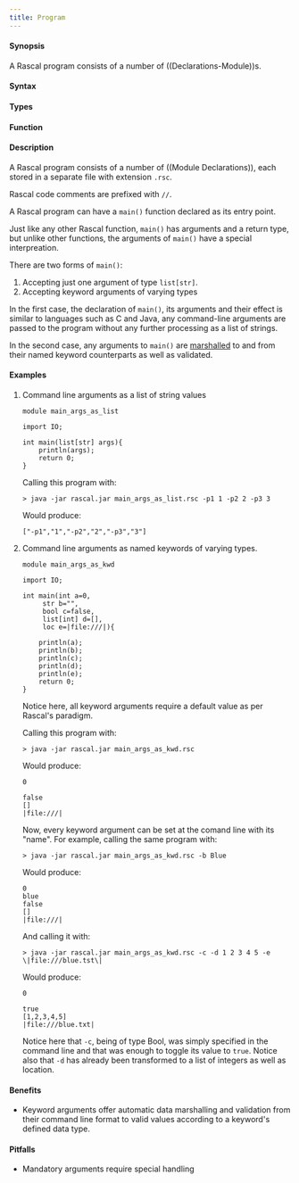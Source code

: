 ```yaml
---
title: Program
---
```


#### Synopsis

A Rascal program consists of a number of ((Declarations-Module))s.

#### Syntax

#### Types

#### Function

#### Description

A Rascal program consists of a number of ((Module Declarations)), each stored in a separate file with extension `.rsc`.

Rascal code comments are prefixed with `//`.

A Rascal program can have a `main()` function declared as its entry point.

Just like any other Rascal function, `main()` has arguments and a return type, 
but unlike other functions, the arguments of `main()` have a special interpreation.

There are two forms of `main()`:

1. Accepting just one argument of type `list[str]`.
2. Accepting keyword arguments of varying types

In the first case, the declaration of `main()`, its arguments and 
their effect is similar to languages such as C and Java, any command-line 
arguments are passed to the program without any further processing as a 
list of strings.

In the second case, any arguments to `main()` are [marshalled](https://en.wikipedia.org/wiki/Marshalling_(computer_science)) to and from their named keyword 
counterparts as well as validated.

#### Examples

1. Command line arguments as a list of string values

   ```
   module main_args_as_list

   import IO;

   int main(list[str] args){
       println(args);
       return 0;
   }
   ```

   Calling this program with:

   ```
   > java -jar rascal.jar main_args_as_list.rsc -p1 1 -p2 2 -p3 3
   ```

   Would produce:

   ```
   ["-p1","1","-p2","2","-p3","3"]
   ```

2. Command line arguments as named keywords of varying types.

   ```
   module main_args_as_kwd
   
   import IO;

   int main(int a=0, 
   	    str b="", 
	    bool c=false, 
	    list[int] d=[],
	    loc e=|file:///|){

       println(a);
       println(b);
       println(c);
       println(d);
       println(e);
       return 0;
   }
   ```

   Notice here, all keyword arguments require a default value as per Rascal's
   paradigm.

   Calling this program with:

   ```
   > java -jar rascal.jar main_args_as_kwd.rsc
   ```

   Would produce:

   ```
   0

   false
   []
   |file:///|
   ```

   Now, every keyword argument can be set at the comand line with its 
   "name". For example, calling the same program with:

   ```
   > java -jar rascal.jar main_args_as_kwd.rsc -b Blue
   ```

   Would produce:

   ```
   0
   blue
   false
   []
   |file:///|
   ```

   And calling it with:

   ```
   > java -jar rascal.jar main_args_as_kwd.rsc -c -d 1 2 3 4 5 -e \|file:///blue.tst\|
   ```

   Would produce:

   ```
   0

   true
   [1,2,3,4,5]
   |file:///blue.txt|
   ```

   Notice here that `-c`, being of type Bool, was simply specified in the 
   command line and that was enough to toggle its value to `true`.
   Notice also that `-d` has already been transformed to a list of integers 
   as well as location.
   


#### Benefits

* Keyword arguments offer automatic data marshalling and validation from 
  their command line format to valid values according to a keyword's defined
  data type.

#### Pitfalls

* Mandatory arguments require special handling

